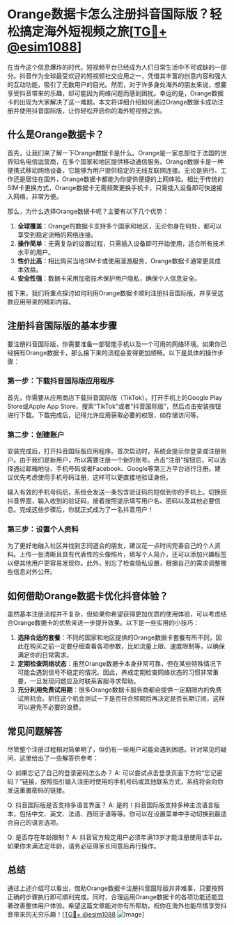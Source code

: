 # Orange数据卡怎么注册抖音国际版？轻松搞定海外短视频之旅[[TG💪+ @esim1088](https://t.me/s/esim1088)]

在当今这个信息爆炸的时代，短视频平台已经成为人们日常生活中不可或缺的一部分。抖音作为全球最受欢迎的短视频社交应用之一，凭借其丰富的创意内容和强大的互动功能，吸引了无数用户的目光。然而，对于许多身处海外的朋友来说，想要享受抖音带来的乐趣，却可能因为网络问题而感到困扰。幸运的是，Orange数据卡的出现为大家解决了这一难题。本文将详细介绍如何通过Orange数据卡成功注册并使用抖音国际版，让你轻松开启你的海外短视频之旅。

## 什么是Orange数据卡？

首先，让我们来了解一下Orange数据卡是什么。Orange是一家总部位于法国的世界知名电信运营商，在多个国家和地区提供移动通信服务。Orange数据卡是一种便携式移动网络设备，它能够为用户提供稳定的无线互联网连接。无论是旅行、工作还是居住在国外，Orange数据卡都能为你提供便捷的上网体验。相比于传统的SIM卡更换方式，Orange数据卡无需频繁更换手机卡，只需插入设备即可快速接入网络，非常方便。

那么，为什么选择Orange数据卡呢？主要有以下几个优势：

1. **全球覆盖**：Orange的数据卡支持多个国家和地区，无论你身在何处，都可以享受到稳定流畅的网络连接。
2. **操作简单**：无需复杂的设置过程，只需插入设备即可开始使用，适合所有技术水平的用户。
3. **性价比高**：相比购买当地SIM卡或使用漫游服务，Orange数据卡通常更具成本效益。
4. **安全性强**：数据卡采用加密技术保护用户隐私，确保个人信息安全。

接下来，我们将重点探讨如何利用Orange数据卡顺利注册抖音国际版，并享受这款应用带来的精彩内容。

## 注册抖音国际版的基本步骤

要注册抖音国际版，你需要准备一部智能手机以及一个可用的网络环境。如果你已经拥有Orange数据卡，那么接下来的流程会变得更加顺畅。以下是具体的操作步骤：

### 第一步：下载抖音国际版应用程序

首先，你需要从应用商店下载抖音国际版（TikTok）。打开手机上的Google Play Store或Apple App Store，搜索“TikTok”或者“抖音国际版”，然后点击安装按钮进行下载。下载完成后，记得允许应用获取必要的权限，如存储访问等。

### 第二步：创建账户

安装完成后，打开抖音国际版应用程序。首次启动时，系统会提示你登录或注册账户。由于我们是新用户，所以需要注册一个新的账号。点击“注册”按钮后，可以选择通过邮箱地址、手机号码或者Facebook、Google等第三方平台进行注册。建议优先考虑使用手机号码注册，这样可以更直接地验证身份。

输入有效的手机号码后，系统会发送一条包含验证码的短信到你的手机上。切换回抖音界面，输入收到的验证码，接着按照提示填写用户名、密码以及其他必要信息。完成这些步骤后，你就正式成为了一名抖音用户！

### 第三步：设置个人资料

为了更好地融入社区并找到志同道合的朋友，建议花一点时间完善自己的个人资料。上传一张清晰且具有代表性的头像照片，填写个人简介，还可以添加兴趣标签以便其他用户更容易发现你。此外，别忘了检查隐私设置，根据自己的需求调整哪些信息对外公开。

## 如何借助Orange数据卡优化抖音体验？

虽然基本注册流程并不复杂，但如果你希望获得更加优质的使用体验，可以考虑结合Orange数据卡的优势来进一步提升效果。以下是一些实用的小技巧：

1. **选择合适的套餐**：不同的国家和地区提供的Orange数据卡套餐有所不同，因此在购买之前一定要仔细查看各项参数，比如流量上限、速度限制等，以确保满足你的日常需求。
2. **定期检查网络状态**：虽然Orange数据卡本身非常可靠，但在某些特殊情况下可能会遇到信号不稳定的情况。因此，养成定期检查网络状态的习惯非常重要，一旦发现问题应及时联系客服寻求帮助。
3. **充分利用免费试用期**：很多Orange数据卡服务商都会提供一定期限内的免费试用机会。抓住这个机会测试一下是否符合预期后再决定是否长期订阅，这样可以避免不必要的浪费。

## 常见问题解答

尽管整个注册过程相对简单明了，但仍有一些用户可能会遇到困惑。针对常见的疑问，这里给出了一些解答供参考：

Q: 如果忘记了自己的登录密码怎么办？
A: 可以尝试点击登录页面下方的“忘记密码？”链接，按照指引输入注册时使用的手机号码或其他联系方式，系统将会向你发送重置密码的链接。

Q: 抖音国际版是否支持多语言界面？
A: 是的！抖音国际版支持多种主流语言版本，包括中文、英文、法语、西班牙语等等。你可以在设置菜单中手动切换到最适合自己的语言选项。

Q: 是否存在年龄限制？
A: 抖音官方规定用户必须年满13岁才能注册使用该平台。如果你未满法定年龄，请务必征得家长同意后再行操作。

## 总结

通过上述介绍可以看出，借助Orange数据卡注册抖音国际版并非难事，只要按照正确的步骤执行即可顺利完成。同时，合理运用Orange数据卡的各项功能还能显著改善整体用户体验。希望这篇文章能对你有所帮助，祝你在海外也能尽情享受抖音带来的无穷乐趣！[[TG💪+ @esim1088](https://t.me/s/esim1088) ![Image](https://i.postimg.cc/4NQfJmqS/Snipaste-2025-05-13-00-14-12.png)]
